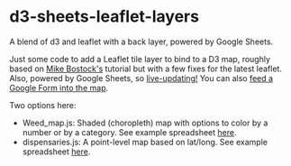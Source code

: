 # d3-sheets-leaflet-layers
A blend of d3 and leaflet with a back layer, powered by Google Sheets.

Just some code to add a Leaflet tile layer to bind to a D3 map, roughly based on [Mike Bostock's](https://bost.ocks.org/mike/leaflet/#init) tutorial but with a few fixes for the latest leaflet. Also, powered by Google Sheets, so [live-updating!](https://www.nj.com/news/2019/06/more-and-more-nj-towns-are-banning-plastic-bags-check-out-the-growing-list.html) You can also [feed a Google Form into the map](https://www.nj.com/news/2019/06/what-shore-beach-has-the-most-bennies-vote-and-see-our-live-map-of-the-results.html).

Two options here:
- Weed_map.js: Shaded (choropleth) map with options to color by a number or by a category. See example spreadsheet [here](https://docs.google.com/spreadsheets/d/1wLGxm54vkX2SZ27mIyk77AIMZQQ4QDpsS6E-UwvM2zw/edit?usp=sharing). 
- dispensaries.js: A point-level map based on lat/long. See example spreadsheet [here](https://docs.google.com/spreadsheets/d/1t0wiDRMaqLwCdSWAKMbUTTALJfrS5xHivxrC8gC70lI/edit?usp=sharing). 


